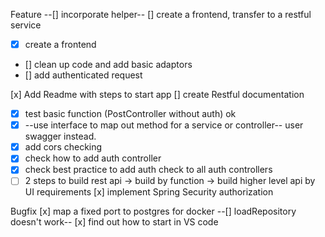 Feature
--[] incorporate helper--
[] create a frontend, transfer to a restful service
  - [x] create a frontend
  - [] clean up code and add basic adaptors
  - [] add authenticated request

[x] Add Readme with steps to start app
[] create Restful documentation
  - [x] test basic function (PostController without auth) ok
  - [x] --use interface to map out method for a service or controller-- user swagger instead.
  - [x] add cors checking
  - [x] check how to add auth controller
  - [x] check best practice to add auth check to all auth controllers
  - [ ] 2 steps to build rest api -> build by function -> build higher level api by UI requirements
[x] implement Spring Security authorization

Bugfix
[x] map a fixed port to postgres for docker
--[] loadRepository doesn't work--
[x] find out how to start in VS code